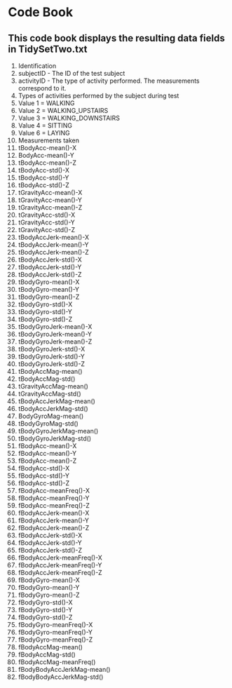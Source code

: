 # Code Book
## This code book displays the resulting data fields in TidySetTwo.txt
1. Identification
  1. subjectID - The ID of the test subject
  2. activityID - The type of activity performed. The measurements correspond to it. 
2. Types of activities performed by the subject during test
  1. Value 1 = WALKING 
  2. Value 2 = WALKING_UPSTAIRS
  3. Value 3 = WALKING_DOWNSTAIRS
  4. Value 4 = SITTING
  5. Value 6 = LAYING
3. Measurements taken
  1. tBodyAcc-mean()-X
  2. BodyAcc-mean()-Y
  3. tBodyAcc-mean()-Z     
  4. tBodyAcc-std()-X     
  5. tBodyAcc-std()-Y     
  6. tBodyAcc-std()-Z 
  7. tGravityAcc-mean()-X 
  8. tGravityAcc-mean()-Y 
  9. tGravityAcc-mean()-Z
  10. tGravityAcc-std()-X 
  11. tGravityAcc-std()-Y 
  12. tGravityAcc-std()-Z 
  13. tBodyAccJerk-mean()-X 
  14. tBodyAccJerk-mean()-Y 
  15. tBodyAccJerk-mean()-Z 
  16. tBodyAccJerk-std()-X 
  17. tBodyAccJerk-std()-Y 
  18. tBodyAccJerk-std()-Z
  19. tBodyGyro-mean()-X   
  20. tBodyGyro-mean()-Y    
  21. tBodyGyro-mean()-Z   
  22. tBodyGyro-std()-X   
  23. tBodyGyro-std()-Y   
  24. tBodyGyro-std()-Z 
  25. tBodyGyroJerk-mean()-X 
  26. tBodyGyroJerk-mean()-Y 
  27. tBodyGyroJerk-mean()-Z
  28. tBodyGyroJerk-std()-X 
  29. tBodyGyroJerk-std()-Y 
  30. tBodyGyroJerk-std()-Z    
  31. tBodyAccMag-mean()   
  32. tBodyAccMag-std() 
  33. tGravityAccMag-mean() 
  34. tGravityAccMag-std() 
  35. tBodyAccJerkMag-mean() 
  36. tBodyAccJerkMag-std()
  37. BodyGyroMag-mean()  
  38. tBodyGyroMag-std() 
  39. tBodyGyroJerkMag-mean() 
  40. tBodyGyroJerkMag-std()   
  41. fBodyAcc-mean()-X    
  42. fBodyAcc-mean()-Y   
  43. fBodyAcc-mean()-Z     
  44. fBodyAcc-std()-X     
  45. fBodyAcc-std()-Y
  46. fBodyAcc-std()-Z 
  47. fBodyAcc-meanFreq()-X 
  48. fBodyAcc-meanFreq()-Y 
  49. fBodyAcc-meanFreq()-Z 
  50. fBodyAccJerk-mean()-X 
  51. fBodyAccJerk-mean()-Y 
  52. fBodyAccJerk-mean()-Z 
  53. fBodyAccJerk-std()-X 
  54. fBodyAccJerk-std()-Y
  55. fBodyAccJerk-std()-Z 
  56. fBodyAccJerk-meanFreq()-X 
  57. fBodyAccJerk-meanFreq()-Y 
  58. fBodyAccJerk-meanFreq()-Z  
  59. fBodyGyro-mean()-X  
  60. fBodyGyro-mean()-Y  
  61. fBodyGyro-mean()-Z  
  62. fBodyGyro-std()-X   
  63. fBodyGyro-std()-Y
  64. fBodyGyro-std()-Z 
  65. fBodyGyro-meanFreq()-X 
  66. fBodyGyro-meanFreq()-Y 
  67. fBodyGyro-meanFreq()-Z   
  68. fBodyAccMag-mean()    
  69. fBodyAccMag-std() 
  70. fBodyAccMag-meanFreq() 
  71. fBodyBodyAccJerkMag-mean() 
  72. fBodyBodyAccJerkMag-std()
